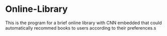 # Online-Library
This is the program for a brief online library with CNN embedded that could automatically recommed books to users according to their preferences.s 
